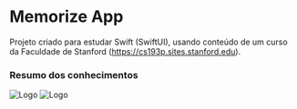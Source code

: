 # Memorize App

Projeto criado para estudar Swift (SwiftUI), usando conteúdo de um curso da Faculdade de Stanford (https://cs193p.sites.stanford.edu).

### Resumo dos conhecimentos

![Logo](https://i.postimg.cc/JnyZDjTm/Screenshot-2023-05-15-at-13-33-48.png)
![Logo](https://i.postimg.cc/jSdWnz59/Screenshot-2023-05-15-at-13-35-27.png)
